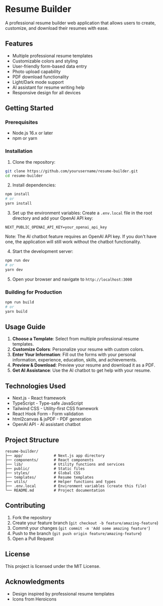 # Resume Builder

A professional resume builder web application that allows users to create, customize, and download their resumes with ease.

## Features

- Multiple professional resume templates
- Customizable colors and styling
- User-friendly form-based data entry
- Photo upload capability
- PDF download functionality
- Light/Dark mode support
- AI assistant for resume writing help
- Responsive design for all devices

## Getting Started

### Prerequisites

- Node.js 16.x or later
- npm or yarn

### Installation

1. Clone the repository:
```bash
git clone https://github.com/yourusername/resume-builder.git
cd resume-builder
```

2. Install dependencies:
```bash
npm install
# or
yarn install
```

3. Set up the environment variables:
Create a `.env.local` file in the root directory and add your OpenAI API key:
```
NEXT_PUBLIC_OPENAI_API_KEY=your_openai_api_key
```
Note: The AI chatbot feature requires an OpenAI API key. If you don't have one, the application will still work without the chatbot functionality.

4. Start the development server:
```bash
npm run dev
# or
yarn dev
```

5. Open your browser and navigate to `http://localhost:3000`

### Building for Production

```bash
npm run build
# or
yarn build
```

## Usage Guide

1. **Choose a Template**: Select from multiple professional resume templates.
2. **Customize Colors**: Personalize your resume with custom colors.
3. **Enter Your Information**: Fill out the forms with your personal information, experience, education, skills, and achievements.
4. **Preview & Download**: Preview your resume and download it as a PDF.
5. **Get AI Assistance**: Use the AI chatbot to get help with your resume.

## Technologies Used

- Next.js - React framework
- TypeScript - Type-safe JavaScript
- Tailwind CSS - Utility-first CSS framework
- React Hook Form - Form validation
- html2canvas & jsPDF - PDF generation
- OpenAI API - AI assistant chatbot

## Project Structure

```
resume-builder/
├── app/              # Next.js app directory
├── components/       # React components
├── lib/              # Utility functions and services
├── public/           # Static files
├── styles/           # Global CSS
├── templates/        # Resume templates
├── utils/            # Helper functions and types
├── .env.local        # Environment variables (create this file)
└── README.md         # Project documentation
```

## Contributing

1. Fork the repository
2. Create your feature branch (`git checkout -b feature/amazing-feature`)
3. Commit your changes (`git commit -m 'Add some amazing feature'`)
4. Push to the branch (`git push origin feature/amazing-feature`)
5. Open a Pull Request

## License

This project is licensed under the MIT License.

## Acknowledgments

- Design inspired by professional resume templates
- Icons from Heroicons 